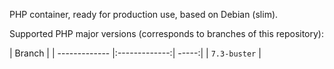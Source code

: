 PHP container, ready for production use, based on Debian (slim).

Supported PHP major versions (corresponds to branches of this repository):

| Branch |
| ------------- |:-------------:| -----:|
| `7.3-buster` |

